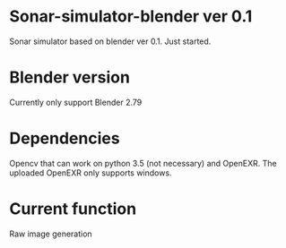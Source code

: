# Sonar-simulator-blender ver 0.1
Sonar simulator based on blender ver 0.1. Just started.
# Blender version
Currently only support Blender 2.79
# Dependencies
Opencv that can work on python 3.5 (not necessary) and
OpenEXR. The uploaded OpenEXR only supports windows. 
# Current function
Raw image generation

